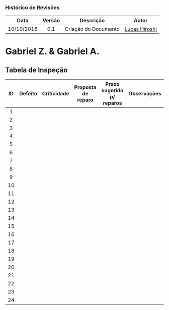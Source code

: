 [Gabriel Ziegler]: https://github.com/gabrielziegler3
[Cleber Júnior]: https://github.com/cjjcastro
[Lucas Hiroshi]: https://github.com/hiroshi

### Histórico de Revisões

| Data       | Versão | Descrição            |         Autor             |
|:----------:|:------:|:--------------------:|:-------------------------:|
| 10/10/2018 | 0.1 | Criação do Documento | [Lucas Hiroshi] |

# Gabriel Z. & Gabriel A.
## Tabela de Inspeção

| ID| Defeito | Criticidade | Proposta de reparo | Prazo sugerido p/ reparos | Observações |
|:-:|:-------:|:-----------:|:------------------:|:-------------------------:|:-----------:| 
| 1 |         |             |                    |                           |             | 
| 2 |         |             |                    |                           |             | 
| 3 |         |             |                    |                           |             | 
| 4 |         |             |                    |                           |             | 
| 5 |         |             |                    |                           |             | 
| 6 |         |             |                    |                           |             | 
| 7 |         |             |                    |                           |             | 
| 8 |         |             |                    |                           |             | 
| 9 |         |             |                    |                           |             | 
| 10|         |             |                    |                           |             | 
| 11|         |             |                    |                           |             | 
| 12|         |             |                    |                           |             | 
| 13|         |             |                    |                           |             | 
| 14|         |             |                    |                           |             | 
| 15|         |             |                    |                           |             | 
| 16|         |             |                    |                           |             | 
| 17|         |             |                    |                           |             | 
| 18|         |             |                    |                           |             | 
| 19|         |             |                    |                           |             | 
| 20|         |             |                    |                           |             | 
| 21|         |             |                    |                           |             | 
| 22|         |             |                    |                           |             | 
| 23|         |             |                    |                           |             | 
| 24|         |             |                    |                           |             | 
